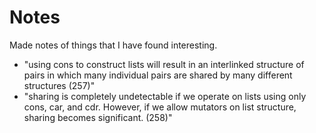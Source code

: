 # Notes

Made notes of things that I have found interesting.

* "using cons to construct lists will result in an interlinked structure of pairs in which many individual pairs are shared by many different structures (257)"
* "sharing is completely undetectable if we operate on lists using only cons, car, and cdr. However, if we allow mutators on list structure, sharing becomes significant. (258)"
